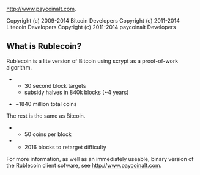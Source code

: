 http://www.paycoinalt.com.
 
 Copyright (c) 2009-2014 Bitcoin Developers
 Copyright (c) 2011-2014 Litecoin Developers
 Copyright (c) 2011-2014 paycoinalt Developers
 
 What is Rublecoin?
 ----------------
 
 Rublecoin is a lite version of Bitcoin using scrypt as a proof-of-work algorithm.
+ - 30 second block targets
  - subsidy halves in 840k blocks (~4 years)
 - ~1840 million total coins
 
 The rest is the same as Bitcoin.
- - 50 coins per block
- - 2016 blocks to retarget difficulty
 
 For more information, as well as an immediately useable, binary version of
 the Rublecoin client sofware, see http://www.paycoinalt.com.